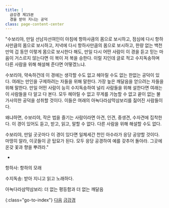 ```yaml
---
title: |
  금강경 제15분
  경을 받아 지니는 공덕
class: page-content-center
---
```


"수보리야, 만일 선남자선여인이 아침에 항하사큼의 몸으로 보시하고,
점심에 다시 항하사만큼의 몸으로 보시하고,
저녁에 다시 항하사만큼의 몸으로 보시하고,
한량 없는 백천만억 겁 동안 이렇게 몸으로 보시한다 해도,
만일 다시 어떤 사람이 이 경을 듣고 믿는 마음이 거스르지 않는다면
이 복이 저 복을 승한다.
이럴 지인데 글로 적고 수지독송하며
다른 사람을 위해 해설해 준다면 어떻겠느냐.

수보리야, 약속하건데 이 경에는 생각할 수도 없고 헤아릴 수도 없는 한없는 공덕이 있다.
여래는 만인을 구제하려는 자들을 위해 말한다.
가장 높은 깨달음을 얻으려는 자들을 위해 말한다.
만일 어떤 사람이 능히 수지독송하여 널리 사람들을 위해 설한다면 
여래는 이 사람들을 다 알고 다 본다.
모두 헤아릴 수 없고 무게를 가늠할 수 없고 끝이 없는 불가사의한 공덕을 성취할 것이다.
이들은 여래의 아뇩다라삼먁삼보리를 짊어진 사람들이다.

왜냐하면, 수보리야,
작은 법을 즐기는 사람이라면 아견, 인견, 중생견, 수자견에 집착한다.
이 경이 있어도 듣고, 받고, 읽고, 말할 수 없다.
다른 사람을 위해 해설할 수도 없다.

수보리야, 만일 곳곳마다 이 경이 있다면 일체세간 천인 아수라가 응당 공양할 것이다.
마땅히 알라, 이곳들이 곧 탑묘가 된다.
모두 응당 공경하여 예를 갖추어 돌아라.
그곳에 온갖 꽃과 향을 뿌려라."

*

항하사: 항하의 모래

수지독송: 받아 지니고 읽고 노래하다.

아뇩다라삼먁삼보리: 더 없는 평등함과 더 없는 깨달음

{:class="go-to-index"}
[다음](16)
[금강경](index)